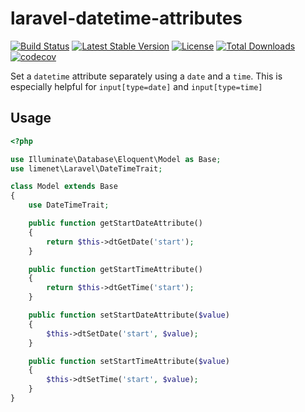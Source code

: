 # laravel-datetime-attributes

[![Build Status](https://travis-ci.org/limenet/laravel-datetime-attributes.svg?branch=master)](https://travis-ci.org/limenet/laravel-datetime-attributes)
[![Latest Stable Version](https://poser.pugx.org/limenet/laravel-datetime-attributes/v/stable)](https://packagist.org/packages/limenet/laravel-datetime-attributes)
[![License](https://poser.pugx.org/limenet/laravel-datetime-attributes/license)](https://packagist.org/packages/limenet/laravel-datetime-attributes)
[![Total Downloads](https://poser.pugx.org/limenet/laravel-datetime-attributes/downloads)](https://packagist.org/packages/limenet/laravel-datetime-attributes)
[![codecov](https://codecov.io/gh/limenet/laravel-datetime-attributes/branch/master/graph/badge.svg)](https://codecov.io/gh/limenet/laravel-datetime-attributes)

Set a `datetime` attribute separately using a `date` and a `time`. This is especially helpful for `input[type=date]` and `input[type=time]`

## Usage

```php
<?php

use Illuminate\Database\Eloquent\Model as Base;
use limenet\Laravel\DateTimeTrait;

class Model extends Base
{
    use DateTimeTrait;

    public function getStartDateAttribute()
    {
        return $this->dtGetDate('start');
    }

    public function getStartTimeAttribute()
    {
        return $this->dtGetTime('start');
    }

    public function setStartDateAttribute($value)
    {
        $this->dtSetDate('start', $value);
    }

    public function setStartTimeAttribute($value)
    {
        $this->dtSetTime('start', $value);
    }
}

```
